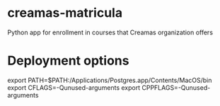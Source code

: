 creamas-matricula
=================

Python app for enrollment in courses that Creamas organization offers

Deployment options
==================
export PATH=$PATH:/Applications/Postgres.app/Contents/MacOS/bin
export CFLAGS=-Qunused-arguments
export CPPFLAGS=-Qunused-arguments
